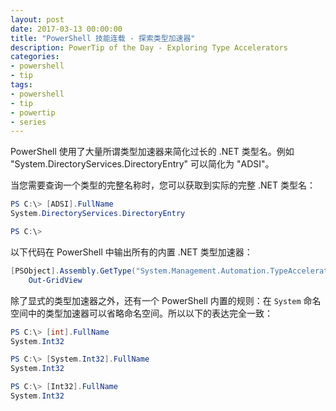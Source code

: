 ```yaml
---
layout: post
date: 2017-03-13 00:00:00
title: "PowerShell 技能连载 - 探索类型加速器"
description: PowerTip of the Day - Exploring Type Accelerators
categories:
- powershell
- tip
tags:
- powershell
- tip
- powertip
- series
---
```

PowerShell 使用了大量所谓类型加速器来简化过长的 .NET 类型名。例如 "System.DirectoryServices.DirectoryEntry" 可以简化为 "ADSI"。

当您需要查询一个类型的完整名称时，您可以获取到实际的完整 .NET 类型名：

```powershell
PS C:\> [ADSI].FullName
System.DirectoryServices.DirectoryEntry

PS C:\>
```

以下代码在 PowerShell 中输出所有的内置 .NET 类型加速器：

```powershell
[PSObject].Assembly.GetType("System.Management.Automation.TypeAccelerators")::get |
    Out-GridView
```

除了显式的类型加速器之外，还有一个 PowerShell 内置的规则：在 `System` 命名空间中的类型加速器可以省略命名空间。所以以下的表达完全一致：

```powershell
PS C:\> [int].FullName
System.Int32

PS C:\> [System.Int32].FullName
System.Int32

PS C:\> [Int32].FullName
System.Int32
```

<!--本文国际来源：[Exploring Type Accelerators](http://community.idera.com/powershell/powertips/b/tips/posts/exploring-type-accelerators)-->
